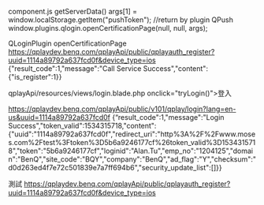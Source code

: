 component.js
getServerData()
args[1] = window.localStorage.getItem("pushToken"); //return by plugin QPush
window.plugins.qlogin.openCertificationPage(null, null, args);

QLoginPlugin
openCertificationPage
https://qplaydev.benq.com/qplayApi/public/qplayauth_register?uuid=1114a89792a637fcd0f&device_type=ios
{"result_code":1,"message":"Call Service Success","content":{"is_register":1}}

qplayApi/resources/views/login.blade.php
onclick="tryLogin()">登入</button>

https://qplaydev.benq.com/qplayApi/public/v101/qplay/login?lang=en-us&uuid=1114a89792a637fcd0f
{“result_code":1,"message":"Login Success","token_valid":1534315718,"content":{"uuid":"1114a89792a637fcd0f","redirect_uri":"http%3A%2F%2Fwww.moses.com%2Ftest%3Ftoken%3D5b6a9246177cf%26token_valid%3D1534315718","token":"5b6a9246177cf","loginid":"Alan.Tu","emp_no":"1204125","domain":"BenQ","site_code":"BQY","company":"BenQ","ad_flag":"Y","checksum":"d0d263ed4f7e72c501839e7a7ff694b6","security_update_list":[]}}


測試
https://qplaydev.benq.com/qplayApi/public/qplayauth_register?uuid=1114a89792a637fcd0f&device_type=ios
